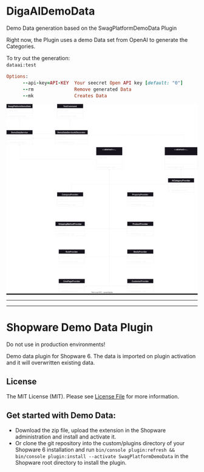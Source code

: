 # DigaAIDemoData
Demo Data generation based on the SwagPlatformDemoData Plugin

Right now, the Plugin uses a demo Data set from OpenAI to generate the Categories.

To try out the generation:<br>
`dataai:test`
```Ruby
Options:
      --api-key=API-KEY  Your seecret Open API key [default: "0"]
      --rm               Remove generated Data
      --mk               Creates Data
```

<div style="background-color: rgb(13, 17, 23)">

![DigaAIDDClassDiagramm](dev/DigaADD%20Class%20Diagram%20Decorationg.drawio.svg)

</div>

---
---

# Shopware Demo Data Plugin
Do not use in production environments!

Demo data plugin for Shopware 6. The data is imported on plugin activation and it will overwritten existing data.

## License

The MIT License (MIT). Please see [License File](LICENSE) for more information.

## Get started with Demo Data:
- Download the zip file, upload the extension in the Shopware administration and install and activate it.
- Or clone the git repository into the custom/plugins directory of your Shopware 6 installation and run `bin/console plugin:refresh && bin/console plugin:install --activate SwagPlatformDemoData` in the Shopware root directory to install the plugin.

